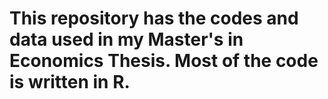 # This repository has the codes and data used in my Master's in Economics Thesis. Most of the code is written in R. 
